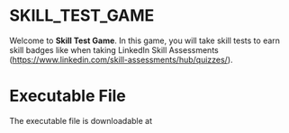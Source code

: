 # SKILL_TEST_GAME

Welcome to <b>Skill Test Game</b>. In this game, you will take skill tests to earn skill badges like when taking 
LinkedIn Skill Assessments (https://www.linkedin.com/skill-assessments/hub/quizzes/).

# Executable File

The executable file is downloadable at 
